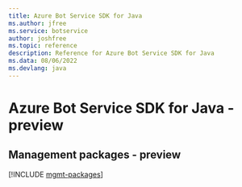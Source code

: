 ```yaml
---
title: Azure Bot Service SDK for Java
ms.author: jfree
ms.service: botservice
author: joshfree
ms.topic: reference
description: Reference for Azure Bot Service SDK for Java
ms.data: 08/06/2022
ms.devlang: java
---
```

# Azure Bot Service SDK for Java - preview

## Management packages - preview
[!INCLUDE [mgmt-packages](bot-service-mgmt-index.md)]